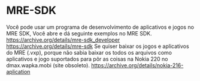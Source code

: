 # MRE-SDK
Você pode usar um programa de desenvolvimento de aplicativos e jogos no MRE SDK, Você abre e dá seguinte exemplos no MRE SDK.
https://archive.org/details/mre-sdk_developer
https://archive.org/details/mre-sdk
Se quiser baixar os jogos e aplicativos do MRE (.vxp), porque não sabia baixar os todos os arquivos como aplicativos e jogo suportados para pôr as coisas na Nokia 220 no dmax.wapka.mobi (site obsoleto).
https://archive.org/details/nokia-216-aplication

